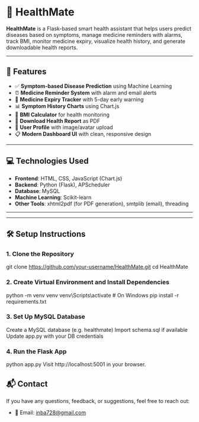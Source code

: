 # 🏥 HealthMate

**HealthMate** is a Flask-based smart health assistant that helps users predict diseases based on symptoms, manage medicine reminders with alarms, track BMI, monitor medicine expiry, visualize health history, and generate downloadable health reports.

---

## 🚀 Features

- ✅ **Symptom-based Disease Prediction** using Machine Learning
- ⏰ **Medicine Reminder System** with alarm and email alerts
- 📅 **Medicine Expiry Tracker** with 5-day early warning
- 📊 **Symptom History Charts** using Chart.js
- 🧮 **BMI Calculator** for health monitoring
- 📁 **Download Health Report** as PDF
- 👤 **User Profile** with image/avatar upload
- 📋 **Modern Dashboard UI** with clean, responsive design

---

## 💻 Technologies Used

- **Frontend**: HTML, CSS, JavaScript (Chart.js)
- **Backend**: Python (Flask), APScheduler
- **Database**: MySQL
- **Machine Learning**: Scikit-learn
- **Other Tools**: xhtml2pdf (for PDF generation), smtplib (email), threading

---


---

## 🛠️ Setup Instructions

### 1. Clone the Repository
git clone https://github.com/your-username/HealthMate.git
cd HealthMate


### 2. Create Virtual Environment and Install Dependencies
python -m venv venv
venv\Scripts\activate  # On Windows
pip install -r requirements.txt


### 3. Set Up MySQL Database
Create a MySQL database (e.g. healthmate)
Import schema.sql if available
Update app.py with your DB credentials


### 4. Run the Flask App
python app.py
Visit http://localhost:5001 in your browser.

## 📬 Contact

If you have any questions, feedback, or suggestions, feel free to reach out:

- 📧 Email: inba728@gmail.com

